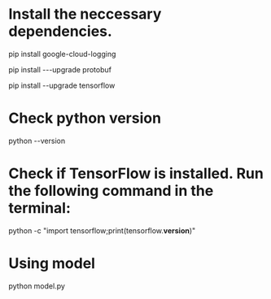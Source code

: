 # Install the neccessary dependencies.

pip install google-cloud-logging

pip install ---upgrade protobuf

pip install --upgrade tensorflow

# Check python version
python --version

# Check if TensorFlow is installed. Run the following command in the terminal:
python -c "import tensorflow;print(tensorflow.__version__)"

# Using model
python model.py